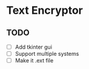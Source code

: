 # Text Encryptor

## TODO
- [ ] Add tkinter gui
- [ ] Support multiple systems
- [ ] Make it .ext file